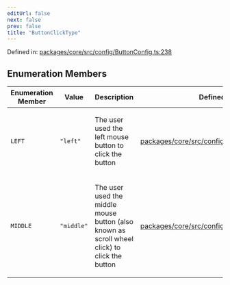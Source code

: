 ```yaml
---
editUrl: false
next: false
prev: false
title: "ButtonClickType"
---
```


Defined in: [packages/core/src/config/ButtonConfig.ts:238](https://github.com/mProjectsCode/obsidian-meta-bind-plugin/blob/6e87907d27dd07b6437b63c980b11d2bfef62599/packages/core/src/config/ButtonConfig.ts#L238)

## Enumeration Members

<table>
<thead>
<tr>
<th>Enumeration Member</th>
<th>Value</th>
<th>Description</th>
<th>Defined in</th>
</tr>
</thead>
<tbody>
<tr>
<td>

<a id="left"></a> `LEFT`

</td>
<td>

`"left"`

</td>
<td>

The user used the left mouse button to click the button

</td>
<td>

[packages/core/src/config/ButtonConfig.ts:242](https://github.com/mProjectsCode/obsidian-meta-bind-plugin/blob/6e87907d27dd07b6437b63c980b11d2bfef62599/packages/core/src/config/ButtonConfig.ts#L242)

</td>
</tr>
<tr>
<td>

<a id="middle"></a> `MIDDLE`

</td>
<td>

`"middle"`

</td>
<td>

The user used the middle mouse button (also known as scroll wheel click) to click the button

</td>
<td>

[packages/core/src/config/ButtonConfig.ts:246](https://github.com/mProjectsCode/obsidian-meta-bind-plugin/blob/6e87907d27dd07b6437b63c980b11d2bfef62599/packages/core/src/config/ButtonConfig.ts#L246)

</td>
</tr>
</tbody>
</table>
